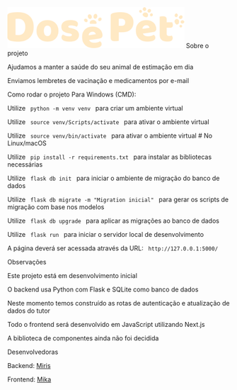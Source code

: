 <img src="https://raw.githubusercontent.com/mikarrega/dosepet/d392bf05eb50f0c73952c03cff2e53a90cd7f007/public/dosepet-logo-vertical.svg" width="400" />
Sobre o projeto
<p>Ajudamos a manter a saúde do seu animal de estimação em dia</p> <p>Enviamos lembretes de vacinação e medicamentos por e-mail</p>
Como rodar o projeto
Para Windows (CMD):

<p>Utilize <code> python -m venv venv </code> para criar um ambiente virtual</p> <p>Utilize <code> source venv/Scripts/activate </code> para ativar o ambiente virtual</p> <p>Utilize <code> source venv/bin/activate </code> para ativar o ambiente virtual # No Linux/macOS </p> <p>Utilize <code> pip install -r requirements.txt </code> para instalar as bibliotecas necessárias </p> <p>Utilize <code> flask db init </code> para iniciar o ambiente de migração do banco de dados </p> <p>Utilize <code> flask db migrate -m "Migration inicial" </code> para gerar os scripts de migração com base nos modelos </p> <p>Utilize <code> flask db upgrade </code> para aplicar as migrações ao banco de dados </p> <p>Utilize <code> flask run </code> para iniciar o servidor local de desenvolvimento </p> <p>A página deverá ser acessada através da URL: <code> http://127.0.0.1:5000/ </code></p>
Observações
<p>Este projeto está em desenvolvimento inicial</p> <p>O backend usa Python com Flask e SQLite como banco de dados</p> <p>Neste momento temos construído as rotas de autenticação e atualização de dados do tutor</p> <p>Todo o frontend será desenvolvido em JavaScript utilizando Next.js</p> <p>A biblioteca de componentes ainda não foi decidida</p>
Desenvolvedoras
<p>Backend: <a href="https://www.linkedin.com/in/mirian-nascimento/" target="_blank" rel="noopener noreferrer">Miris</a></p> <p>Frontend: <a href="https://www.linkedin.com/in/michaeladafne/" target="_blank" rel="noopener noreferrer">Mika</a></p>
